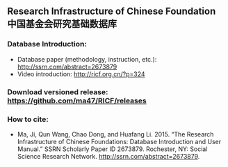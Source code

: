 ## Research Infrastructure of Chinese Foundation 中国基金会研究基础数据库

### Database Introduction:
- Database paper (methodology, instruction, etc.): http://ssrn.com/abstract=2673879
- Video introduction: http://ricf.org.cn/?p=324

### Download versioned release: https://github.com/ma47/RICF/releases

### How to cite:
- Ma, Ji, Qun Wang, Chao Dong, and Huafang Li. 2015. “The Research Infrastructure of Chinese Foundations: Database Introduction and User Manual.” SSRN Scholarly Paper ID 2673879. Rochester, NY: Social Science Research Network. http://ssrn.com/abstract=2673879.
